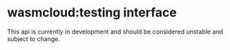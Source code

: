 # wasmcloud:testing interface

This api is currently in development
and should be considered unstable and subject to change.